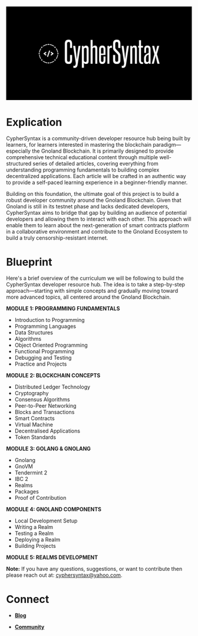 ![Alt Image](https://github.com/Danish-Mahboob/CypherSyntax/blob/59c7984cfa85a5f215d67bdd50527b515f7880ed/Banner.jpg)
# Explication
CypherSyntax is a community-driven developer resource hub being built by learners, for learners interested in mastering the blockchain paradigm—especially the Gnoland Blockchain. It is primarily designed to provide comprehensive technical educational content through multiple well-structured series of detailed articles, covering everything from understanding programming fundamentals to building complex decentralized applications. Each article will be crafted in an authentic way to provide a self-paced learning experience in a beginner-friendly manner.

Building on this foundation, the ultimate goal of this project is to build a robust developer community around the Gnoland Blockchain. Given that Gnoland is still in its testnet phase and lacks dedicated developers, CypherSyntax aims to bridge that gap by building an audience of potential developers and allowing them to interact with each other. This approach will enable them to learn about the next-generation of smart contracts platform in a collaborative environment and contribute to the Gnoland Ecosystem to build a truly censorship-resistant internet.



# Blueprint
Here's a brief overview of the curriculum we will be following to build the CypherSyntax developer resource hub. The idea is to take a step-by-step approach—starting with simple concepts and gradually moving toward more advanced topics, all centered around the Gnoland Blockchain.

__MODULE 1: PROGRAMMING FUNDAMENTALS__
+ Introduction to Programming
+ Programming Languages 
+ Data Structures
+ Algorithms
+ Object Oriented Programming
+ Functional Programming
+ Debugging and Testing
+ Practice and Projects

__MODULE 2: BLOCKCHAIN CONCEPTS__
+ Distributed Ledger Technology
+ Cryptography
+ Consensus Algorithms
+ Peer-to-Peer Networking
+ Blocks and Transactions
+ Smart Contracts
+ Virtual Machine
+ Decentralised Applications
+ Token Standards

__MODULE 3: GOLANG & GNOLANG__
+ Gnolang
+ GnoVM
+ Tendermint 2
+ IBC 2
+ Realms
+ Packages
+ Proof of Contribution

__MODULE 4: GNOLAND COMPONENTS__
+ Local Development Setup
+ Writing a Realm
+ Testing a Realm
+ Deploying a Realm
+ Building Projects

__MODULE 5: REALMS DEVELOPMENT__



__Note:__ If you have any questions, suggestions, or want to contribute then please reach out at: cyphersyntax@yahoo.com.





# Connect
+ __[Blog](https://medium.com/@cyphersyntax)__

+ __[Community](https://https://t.me/cyphersyntax)__

